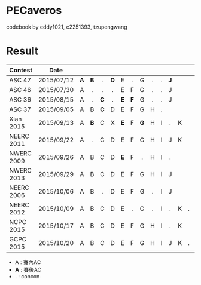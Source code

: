 PECaveros
=========

codebook by eddy1021, c2251393, tzupengwang


# Result

| Contest       | Date          |   |   |   |   |   |   |   |   |   |   |   |   |   |
| ------------- |:-------------:|:-:|:-:|:-:|:-:|:-:|:-:|:-:|:-:|:-:|:-:|:-:|:-:|:-:|
| ASC 47        | 2015/07/12    | **A** | **B** | . | **D** | E | . | G | . | . | **J** |
| ASC 46        | 2015/07/30    | A | . | . | . | E | F | G | . | . | J |
| ASC 36        | 2015/08/15    | A | . | **C** | . | **E** | **F** | G | . | . | J |
| ASC 37        | 2015/09/05    | A | B | **C** | D | E | F | G | H | . |
| Xian 2015     | 2015/09/13    | A | **B** | C | X | **E** | F | **G** | H | I | . | K |
| NEERC 2011    | 2015/09/22    | A | . | C | D | E | F | G | H | I | J | K |
| NWERC 2009    | 2015/09/26    | A | B | C | D | **E** | F | . | H | I | . |
| NWERC 2013    | 2015/09/29    | A | B | C | D | E | F | G | H | I | J |
| NEERC 2006    | 2015/10/06    | A | B | . | D | E | F | G | . | I | J |
| NEERC 2012    | 2015/10/09    | A | B | C | D | E | . | G | . | I | . | K | . |
| NCPC 2015     | 2015/10/17    | A | B | C | D | E | F | G | H | I | . | K |   |
| GCPC 2015     | 2015/10/20    | A | B | C | D | E | F | G | H | I | J | K | . | M |

- A : 賽內AC  
- **A** : 賽後AC  
- . : concon
